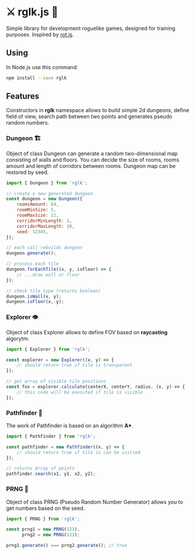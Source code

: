 # ⚔️ rglk.js 🐉
Simple library for development roguelike games, designed for training purposes. Inspired by [rot.js](http://ondras.github.io/rot.js/hp/).

## Using
In Node.js use this command:
```bash
npm install --save rglk
```

## Features
Constructors in **rglk** namespace allows to build simple 2d dungeons, define field of view, search path between two points and generates pseudo random numbers.

### Dungeon 🏗️


Object of class Dungeon can generate a random two-dimensional map consisting of walls and floors. You can decide the size of rooms, rooms amount and length of corridors between rooms. Dungeon map can be restored by seed.
```javascript
import { Dungeon } from 'rglk';

// create a new generated dungeon
const dungeon = new Dungeon({
    roomsAmount: 64,
    roomMinSize: 5,
    roomMaxSize: 11,
    corridorMinLength: 1,
    corridorMaxLength: 10,
    seed: 12345,
});

// each call rebuilds dungeon
dungeon.generate();

// process each tile
dungeon.forEachTile((x, y, isFloor) => {
    // ...draw wall or floor
});

// check tile type (returns boolean)
dungeon.isWall(x, y);
dungeon.isFloor(x, y);
```

### Explorer 👁️
Object of class Explorer allows to define FOV based on **raycasting** algorytm.
```javascript
import { Explorer } from 'rglk';

const explorer = new Explorer((x, y) => {
    // should return true if tile is transparent
});

// get array of visible tile positions
const fov = explorer.calculate(centerX, centerY, radius, (x, y) => {
    // this code will be executed if tile is visible
});
```

### Pathfinder 🏃
The work of Pathfinder is based on an algorithm __A*__.
```javascript
import { Pathfinder } from 'rglk';

const pathfinder = new Pathfinder((x, y) => {
    // should return true if tile is can be visited
});

// returns Array of points
pathfinder.search(x1, y1, x2, y2);
```

### PRNG 💾
Object of class PRNG (Pseudo Random Number Generator) allows you to get numbers based on the seed.
```javascript
import { PRNG } from 'rglk';

const prng1 = new PRNG(123),
      prng2 = new PRNG(123);

prng1.generate() === prng2.generate(); // true
```
